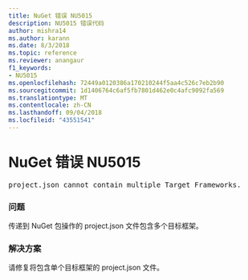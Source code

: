 ```yaml
---
title: NuGet 错误 NU5015
description: NU5015 错误代码
author: mishra14
ms.author: karann
ms.date: 8/3/2018
ms.topic: reference
ms.reviewer: anangaur
f1_keywords:
- NU5015
ms.openlocfilehash: 72449a0120386a170210244f5aa4c526c7eb2b90
ms.sourcegitcommit: 1d1406764c6af5fb7801d462e0c4afc9092fa569
ms.translationtype: MT
ms.contentlocale: zh-CN
ms.lasthandoff: 09/04/2018
ms.locfileid: "43551541"
---
```

# <a name="nuget-error-nu5015"></a>NuGet 错误 NU5015
<pre>project.json cannot contain multiple Target Frameworks.</pre>

### <a name="issue"></a>问题

传递到 NuGet 包操作的 project.json 文件包含多个目标框架。


### <a name="solution"></a>解决方案

请修复将包含单个目标框架的 project.json 文件。

